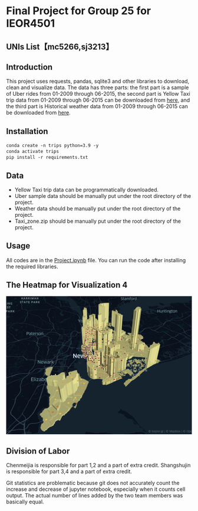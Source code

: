 # Final Project for Group 25 for IEOR4501

## UNIs List【mc5266,sj3213】

## Introduction

This project uses requests, pandas, sqlite3 and other libraries to download, clean and visualize data. The data has three parts: the first part is a sample of Uber rides from 01-2009 through 06-2015, the second part is Yellow Taxi trip data from 01-2009 through 06-2015 can be downloaded from [here](https://www1.nyc.gov/site/tlc/about/tlc-trip-record-data.page), and the third part is Historical weather data from 01-2009 through 06-2015 can be downloaded from [here](https://www.ncei.noaa.gov/access/search/data-search/local-climatological-data?stations=72505394728).

## Installation

```shell
conda create -n trips python=3.9 -y
conda activate trips
pip install -r requirements.txt
```

## Data

- Yellow Taxi trip data can be programmatically downloaded.
- Uber sample data should be manually put under the root directory of the project.
- Weather data should be manually put under the root directory of the project.
- Taxi_zone.zip should be manually put under the root directory of the project.

## Usage

All codes are in the [Project.ipynb](Project.ipynb) file. You can run the code after installing the required libraries.

## The Heatmap for Visualization 4

![heatmap](heatmap.jpg)

## Division of Labor

Chenmeijia is responsible for part 1,2 and a part of extra credit.
Shangshujin is responsible for part 3,4 and a part of extra credit.

Git statistics are problematic because git does not accurately count the increase and decrease of jupyter notebook, especially when it counts cell output. The actual number of lines added by the two team members was basically equal.